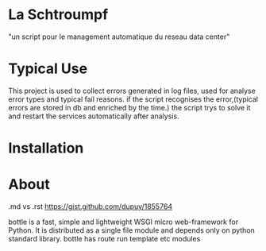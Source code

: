 La Schtroumpf
==============

"un script pour le management automatique du reseau data center"


Typical Use
===============
This project is used to collect errors generated in log files, 
used for analyse error types and typical fail reasons.
if the script recognises the error,(typical errors are 
stored in db and enriched by the time.)
the script trys to solve it and restart the services automatically
after analysis.


Installation
=============











About 
======
.md vs .rst
https://gist.github.com/dupuy/1855764

bottle is a fast, simple and lightweight WSGI micro web-framework for Python.
It is distributed as a single file module and depends only on python standard
library. 
bottle has route run template etc modules
